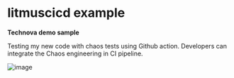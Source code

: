 # litmuscicd example
**Technova demo sample**

Testing my new code with chaos tests using Github action. Developers can integrate the Chaos engineering in CI pipeline.

![image](https://user-images.githubusercontent.com/37321647/144089258-34a90001-e8be-4a89-b370-c1ec202a6bdd.png)

